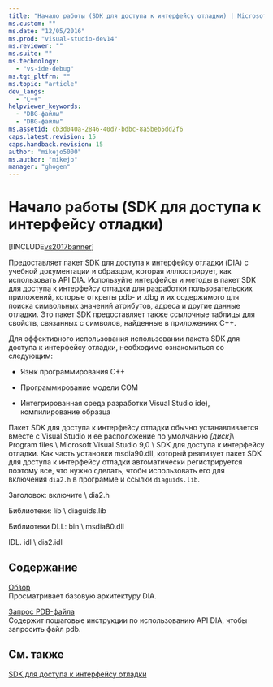 ```yaml
---
title: "Начало работы (SDK для доступа к интерфейсу отладки) | Microsoft Docs"
ms.custom: ""
ms.date: "12/05/2016"
ms.prod: "visual-studio-dev14"
ms.reviewer: ""
ms.suite: ""
ms.technology: 
  - "vs-ide-debug"
ms.tgt_pltfrm: ""
ms.topic: "article"
dev_langs: 
  - "C++"
helpviewer_keywords: 
  - "DBG-файлы"
  - "DBG-файлы"
ms.assetid: cb3d040a-2846-40d7-bdbc-8a5beb5dd2f6
caps.latest.revision: 15
caps.handback.revision: 15
author: "mikejo5000"
ms.author: "mikejo"
manager: "ghogen"
---
```

# Начало работы (SDK для доступа к интерфейсу отладки)
[!INCLUDE[vs2017banner](../../code-quality/includes/vs2017banner.md)]

Предоставляет пакет SDK для доступа к интерфейсу отладки \(DIA\) с учебной документации и образцом, которая иллюстрирует, как использовать API DIA.  Используйте интерфейсы и методы в пакет SDK для доступа к интерфейсу отладки для разработки пользовательских приложений, которые открыты pdb\- и .dbg и их содержимого для поиска символьных значений атрибутов, адреса и другие данные отладки.  Это пакет SDK предоставляет также ссылочные таблицы для свойств, связанных с символов, найденные в приложениях C\+\+.  
  
 Для эффективного использования использовании пакета SDK для доступа к интерфейсу отладки, необходимо ознакомиться со следующим:  
  
-   Язык программирования C\+\+  
  
-   Программирование модели COM  
  
-   Интегрированная среда разработки Visual Studio ide\), компилирование образца  
  
 Пакет SDK для доступа к интерфейсу отладки обычно устанавливается вместе с Visual Studio и ее расположение по умолчанию *\[диск\]*\\ Program files \\ Microsoft Visual Studio 9,0 \\ SDK для доступа к интерфейсу отладки.  Как часть установки msdia90.dll, который реализует пакет SDK для доступа к интерфейсу отладки автоматически регистрируется поэтому все, что нужно сделать, чтобы использовать его для включения `dia2.h` в программе и ссылки  `diaguids.lib`.  
  
 Заголовок: включите \\ dia2.h  
  
 Библиотеки: lib \\ diaguids.lib  
  
 Библиотеки DLL: bin \\ msdia80.dll  
  
 IDL. idl \\ dia2.idl  
  
## Содержание  
 [Обзор](../../debugger/debug-interface-access/overview-debug-interface-access-sdk.md)  
 Просматривает базовую архитектуру DIA.  
  
 [Запрос PDB\-файла](../../debugger/debug-interface-access/querying-the-dot-pdb-file.md)  
 Содержит пошаговые инструкции по использованию API DIA, чтобы запросить файл pdb.  
  
## См. также  
 [SDK для доступа к интерфейсу отладки](../../debugger/debug-interface-access/debug-interface-access-sdk.md)
